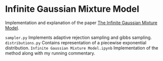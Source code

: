 # Infinite Gaussian Mixture Model

Implementation and explanation of the paper [The Infinite Gaussian Mixture Model](https://www.seas.harvard.edu/courses/cs281/papers/rasmussen-1999a.pdf).

`sampler.py` Implements adaptive rejection sampling and gibbs sampling.
`distributions.py` Contains representation of a piecewise exponential distribution.
`Infinite Gaussian Mixture Model.ipynb` Implementation of the method along with my running commentary.
